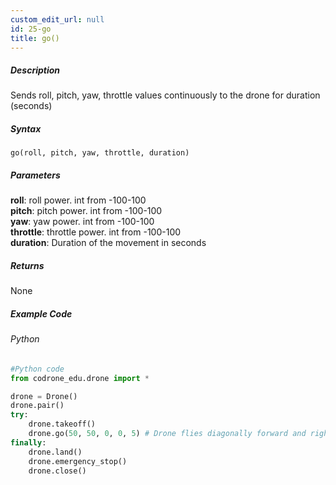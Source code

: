 ```yaml
---
custom_edit_url: null
id: 25-go
title: go()
---
```


##### Description

Sends roll, pitch, yaw, throttle values continuously to the drone for duration (seconds)

##### Syntax
```go(roll, pitch, yaw, throttle, duration)```

##### Parameters

**roll**: roll power. int from -100-100 <br /> 
**pitch**: pitch power. int from -100-100 <br /> 
**yaw**: yaw power. int from -100-100 <br /> 
**throttle**: throttle power. int from -100-100 <br />
**duration**: Duration of the movement in seconds <br />

##### Returns

None

##### Example Code
###### Python
```python
#Python code
from codrone_edu.drone import *

drone = Drone()
drone.pair()
try:
    drone.takeoff()
    drone.go(50, 50, 0, 0, 5) # Drone flies diagonally forward and right for 5 seconds
finally:
    drone.land()
    drone.emergency_stop()
    drone.close()
```